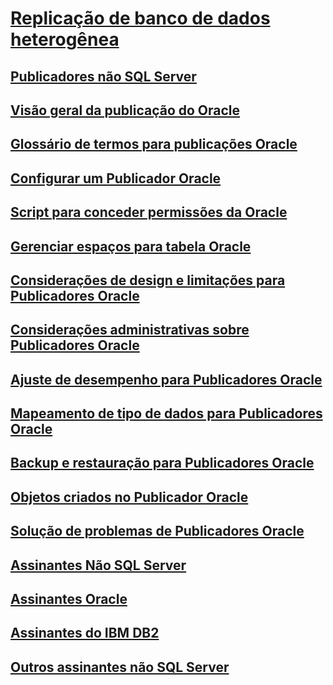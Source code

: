 # [Replicação de banco de dados heterogênea](heterogeneous-database-replication.md)
## [Publicadores não SQL Server](non-sql-server-publishers.md)
## [Visão geral da publicação do Oracle](oracle-publishing-overview.md)
## [Glossário de termos para publicações Oracle](glossary-of-terms-for-oracle-publishing.md)
## [Configurar um Publicador Oracle](configure-an-oracle-publisher.md)
## [Script para conceder permissões da Oracle](script-to-grant-oracle-permissions.md)
## [Gerenciar espaços para tabela Oracle](manage-oracle-tablespaces.md)
## [Considerações de design e limitações para Publicadores Oracle](design-considerations-and-limitations-for-oracle-publishers.md)
## [Considerações administrativas sobre Publicadores Oracle](administrative-considerations-for-oracle-publishers.md)
## [Ajuste de desempenho para Publicadores Oracle](performance-tuning-for-oracle-publishers.md)
## [Mapeamento de tipo de dados para Publicadores Oracle](data-type-mapping-for-oracle-publishers.md)
## [Backup e restauração para Publicadores Oracle](backup-and-restore-for-oracle-publishers.md)
## [Objetos criados no Publicador Oracle](objects-created-on-the-oracle-publisher.md)
## [Solução de problemas de Publicadores Oracle](troubleshooting-oracle-publishers.md)
## [Assinantes Não SQL Server](non-sql-server-subscribers.md)
## [Assinantes Oracle](oracle-subscribers.md)
## [Assinantes do IBM DB2](ibm-db2-subscribers.md)
## [Outros assinantes não SQL Server](other-non-sql-server-subscribers.md)
